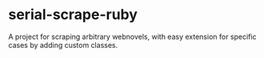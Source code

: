 # serial-scrape-ruby

A project for scraping arbitrary webnovels, with easy extension for specific cases by adding custom classes.